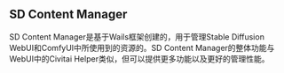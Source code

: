 ## SD Content Manager

SD Content Manager是基于Wails框架创建的，用于管理Stable Diffusion WebUI和ComfyUI中所使用到的资源的。SD Content Manager的整体功能与WebUI中的Civitai Helper类似，但可以提供更多功能以及更好的管理性能。


